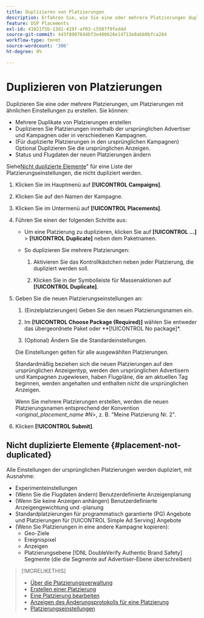 ```yaml
---
title: Duplizieren von Platzierungen
description: Erfahren Sie, wie Sie eine oder mehrere Platzierungen duplizieren.
feature: DSP Placements
exl-id: 41021f5b-13d1-419f-af03-c5507f9fed4d
source-git-commit: 443f8907644bf3e480626e14713e8abb9bfca284
workflow-type: tm+mt
source-wordcount: '306'
ht-degree: 0%

---
```


# Duplizieren von Platzierungen

<!-- Some placements don't have this option. Clarify which placement types aren't eligible -- is it PG placements, or all placements using private inventory? And anything else? -->

Duplizieren Sie eine oder mehrere Platzierungen, um Platzierungen mit ähnlichen Einstellungen zu erstellen. Sie können:

* Mehrere Duplikate von Platzierungen erstellen
* Duplizieren Sie Platzierungen innerhalb der ursprünglichen Advertiser und Kampagnen oder in verschiedenen Kampagnen.
* (Für duplizierte Platzierungen in den ursprünglichen Kampagnen) Optional Duplizieren Sie die ursprünglichen Anzeigen.
* Status und Flugdaten der neuen Platzierungen ändern

Siehe[Nicht duplizierte Elemente](#placement-not-duplicated)&quot; für eine Liste der Platzierungseinstellungen, die nicht dupliziert werden.

1. Klicken Sie im Hauptmenü auf **[!UICONTROL Campaigns]**.

1. Klicken Sie auf den Namen der Kampagne.

1. Klicken Sie im Untermenü auf **[!UICONTROL Placements]**.

1. Führen Sie einen der folgenden Schritte aus:

   * Um eine Platzierung zu duplizieren, klicken Sie auf  **[!UICONTROL ...]** > **[!UICONTROL Duplicate]** neben dem Paketnamen.

   * So duplizieren Sie mehrere Platzierungen:

      1. Aktivieren Sie das Kontrollkästchen neben jeder Platzierung, die dupliziert werden soll.

      1. Klicken Sie in der Symbolleiste für Massenaktionen auf **[!UICONTROL Duplicate]**.

1. Geben Sie die neuen Platzierungseinstellungen an:

   1. (Einzelplatzierungen) Geben Sie den neuen Platzierungsnamen ein.

   1. Im **[!UICONTROL Choose Package (Required)]** wählen Sie entweder das übergeordnete Paket oder **[!UICONTROL No package]*.

   1. (Optional) Ändern Sie die Standardeinstellungen.

   Die Einstellungen gelten für alle ausgewählten Platzierungen.

   Standardmäßig beziehen sich die neuen Platzierungen auf den ursprünglichen Anzeigentyp, werden den ursprünglichen Advertisern und Kampagnen zugewiesen, haben Flugpläne, die am aktuellen Tag beginnen, werden angehalten und enthalten nicht die ursprünglichen Anzeigen.

   Wenn Sie mehrere Platzierungen erstellen, werden die neuen Platzierungsnamen entsprechend der Konvention &lt;*original_placement_name #N*>, z. B. &quot;Meine Platzierung Nr. 2&quot;.

1. Klicken **[!UICONTROL Submit]**.

## Nicht duplizierte Elemente {#placement-not-duplicated}

Alle Einstellungen der ursprünglichen Platzierungen werden dupliziert, mit Ausnahme:

* Experimenteinstellungen
* (Wenn Sie die Flugdaten ändern) Benutzerdefinierte Anzeigenplanung
* (Wenn Sie keine Anzeigen anhängen) Benutzerdefinierte Anzeigengewichtung und -planung
* Standardplatzierungen für programmatisch garantierte (PG) Angebote und Platzierungen für [!UICONTROL Simple Ad Serving] Angebote
* (Wenn Sie Platzierungen in eine andere Kampagne kopieren):
   * Geo-Ziele
   * Ereignispixel
   * Anzeigen
   * Platzierungsebene [!DNL DoubleVerify Authentic Brand Safety] Segmente (die die Segmente auf Advertiser-Ebene überschreiben)

>[!MORELIKETHIS]
>
>* [Über die Platzierungsverwaltung](placement-about.md)
>* [Erstellen einer Platzierung](placement-create.md)
>* [Eine Platzierung bearbeiten](placement-edit.md)
>* [Anzeigen des Änderungsprotokolls für eine Platzierung](placement-change-log.md)
>* [Platzierungseinstellungen](placement-settings.md)

